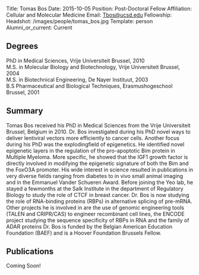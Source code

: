 Title: Tomas Bos
Date: 2015-10-05
Position: Post-Doctoral Fellow
Affiliation: Cellular and Molecular Medicine
Email: Tbos@ucsd.edu
Fellowship:
Headshot: /images/people/tomas_bos.jpg
Template: person
Alumni_or_current: Current

## Degrees
PhD in Medical Sciences, Vrije Universiteit Brussel, 2010<br>
M.S. in Molecular Biology and Biotechnology, Vrije Universiteit Brussel, 2004<br>
M.S. in Biotechnical Engineering, De Nayer Instituut, 2003<br>
B.S Pharmaceutical and Biological Techniques, Erasmushogeschool Brussel, 2001<br>




## Summary

Tomas Bos received his PhD in Medical Sciences from the Vrije Universiteit Brussel, Belgium in 2010. Dr. Bos investigated during his PhD novel ways to deliver lentiviral vectors more efficiently to cancer cells. Another focus during his PhD was the explodingfield of epigenetics. He identified novel epigenetic layers in the regulation of the pro-apoptotic Bim protein in Multiple Myeloma. More specific, he showed that the IGF1 growth factor is directly involved in modifying the epigenetic signature of both the Bim and the FoxO3A promoter. His wide interest in science resulted in publications in very diverse fields ranging from diabetes to in vivo small animal imaging and in the Emmanuel Vander Schueren Award. Before joining the Yeo lab, he stayed a fewmonths at the Salk Institute in the department of Regulatory Biology to study the role of CTCF in breast cancer. Dr. Bos is now studying the role of RNA-binding proteins (RBPs) in alternative splicing of pre-mRNA. Other projects he is involved in are the use of genomic engineering tools (TALEN and CRIPR/CAS) to engineer recombinant cell lines, the ENCODE project studying the sequence specificity of RBPs in RNA and the family of ADAR proteins Dr. Bos is funded by the Belgian American Education Foundation (BAEF) and is a Hoover Foundation Brussels Fellow.


## Publications

Coming Soon!
